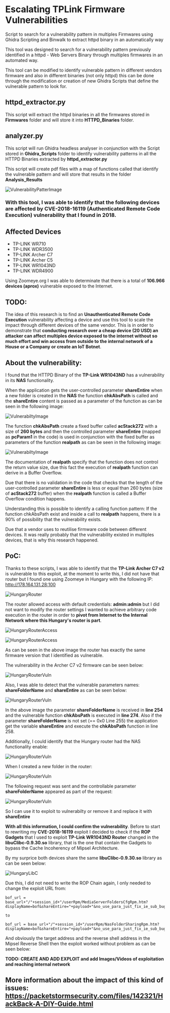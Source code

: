 # Escalating TPLink Firmware Vulnerabilities
Script to search for a vulnerability pattern in multiples Firmwares using Ghidra Scripting and Binwalk to extract httpd binary in an automatically way

This tool was designed to search for a vulnerability pattern previously identified in a httpd - Web Servers Binary through multiples firmwares in an automated way.

This tool can be modified to identify vulnerable pattern in different vendors firmware and also in different binaries (not only httpd) this can be done through the modification or creation of new Ghidra Scripts that define the vulnerable pattern to look for.

## httpd_extractor.py
This script will extract the httpd binaries in all the firmwares stored in **Firmwares** folder and will store it into **HTTPD_Binaries** folder.

## analyzer.py
This script will run Ghidra headless analyser in conjunction with the Script stored in **Ghidra_Scripts** folder to identify vulnerability patterns in all the HTTPD Binaries extracted by **httpd_extractor.py**

This script will create pdf files with a map of functions called that identify the vulnerable pattern and will store that results in the folder **Analysis_Results**

![VulnerabilityPatterImage](./Resources/github_imgs/pattern.png)

### With this tool, I was able to identify that the following devices are affected by CVE-2018-16119 (Authenticated Remote Code Execution) vulnerability that I found in 2018.

## Affected Devices
* TP-LINK WR710
* TP-LINK WDR3500
* TP-LINK Archer C7
* TP-LINK Archer C5
* TP-LINK WR1043ND
* TP-LINK WDR4900

Using Zoomeye.org I was able to determinate that there is a total of **106.966 devices (aprox)** vulnerable exposed to the Internet.

## TODO:
The idea of this research is to find an **Unauthenticated Remote Code Execution** vulnerability affecting a device and use this tool to scale the impact through different devices of the same vendor. This is in order to demonstrate that **conducting research over a cheap device (20 USD) an attacker can affect multiples device exposed to the internet without so much effort and win access from outside to the internal network of a House or a Company or create an IoT Botnet**.

## About the vulnerability:

I found that the HTTPD Binary of the **TP-Link WR1043ND** has a vulnerability in its **NAS** functionality.

When the application gets the user-controlled parameter **shareEntire** when a new folder is created in the **NAS** the function **chkAbsPath** is called and the **shareEntire** content is passed as a parameter of the function as can be seen in the following image:

![VulnerabiltyImage](./Resources/github_imgs/GetVariable.png)

The function **chkAbsPath** create a fixed buffer called **acStack272** with a size of **260 bytes** and then the controlled parameter **shareEntire** (mapped as **pcParam1** in the code) is used in conjunction with the fixed buffer as parameters of the function **realpath** as can be seen in the following image:

![VulnerabiltyImage](./Resources/github_imgs/realpath.png)

The documentation of **realpath** specify that the function does not control the return value size, due this fact the execution of **realpath** function can derive in a Buffer Overflow.

Due that there is no validation in the code that checks that the length of the user-controlled parameter **shareEntire** is less or equal than 260 bytes (size of **acStack272** buffer) when the **realpath** function is called a Buffer Overflow condition happens.

Understanding this is possible to identify a calling function pattern: If the function chkAbsPath exist and inside a call to **realpath** happens, there is a 90% of possibility that the vulnerability exists.

Due that a vendor uses to reutilise firmware code between different devices. It was really probably that the vulnerability existed in multiples devices, that is why this research happened.

## PoC:
Thanks to these scripts, I was able to identify that the **TP-Link Archer C7 v2** is vulnerable to this exploit, at the moment to write this, I did not have that router but I found one using Zoomeye in Hungary with the following IP: http://178.164.131.28:100

![HungaryRouter](./InternetVictimHungary_PoC/DefaultCreds_Hungary.png)

The router allowed access with default credentials: **admin:admin** but I did not want to modify the router settings I wanted to achieve arbitrary code execution in the router in order to **pivot from Internet to the Internal Network where this Hungary's router is part**.

![HungaryRouterAccess](./InternetVictimHungary_PoC/AdminAccess.png)

![HungaryRouterAccess](./InternetVictimHungary_PoC/PanelAccess.png)

As can be seen in the above image the router has exactly the same firmware version that I identified as vulnerable.

The vulnerability in the Archer C7 v2 firmware can be seen below:

![HungaryRouterVuln](./InternetVictimHungary_PoC/ArcherC7v2_Vulnerability.png)

Also, I was able to detect that the vulnerable parameters names: **shareFolderName** and **shareEntire** as can be seen below:

![HungaryRouterVuln](./InternetVictimHungary_PoC/ArcherC7v2_shareFolderName_injectionPoint.png)

In the above image the parameter **shareFolderName** is received in **line 254** and the vulnerable function **chkAbsPath** is executed in **line 274**. Also if the parameter **shareFolderName** is not set (== 0x0 Line 255) the application get the variable **shareEntire** and execute the **chkAbsPath** function in line 258.

Additionally, I could identify that the Hungary router had the NAS functionality enable:

![HungaryRouterVuln](./InternetVictimHungary_PoC/FolderSharingContentVuln.png)

When I created a new folder in the router:

![HungaryRouterVuln](./InternetVictimHungary_PoC/createSharedFolder.png)

The following request was sent and the controllable parameter **shareFolderName** appeared  as part of the request:

![HungaryRouterVuln](./InternetVictimHungary_PoC/ArcherC7v2_Vulnerable_Request.png)

So I can use it to exploit to vulnerabilty or remove it and replace it with **shareEntire** 

**With all this information, I could confirm the vulnerability**. Before to start to rewriting my **CVE-2018-16119** exploit I decided to check if the **ROP Gadgets** that I used to exploit **TP-Link WR1043ND Router** changed in the **libuClibc-0.9.30.so** library, that is the one that contain the Gadgets to bypass the Cache Incoherency of Mipsel Architecture.

By my surprice both devices share the same **libuClibc-0.9.30.so** library as can be seen below:

![HungaryLibC](./InternetVictimHungary_PoC/md5.png)

Due this, I did not need to write the ROP Chain again, I only needed to change the exploit URL from:

```
bof_url = base_url+"/"+session_id+"/userRpm/MediaServerFoldersCfgRpm.htm?displayName=bof&shareEntire="+payload+"&no_use_para_just_fix_ie_sub_bug=&Save=Save"

to

bof_url = base_url+"/"+session_id+"/userRpm/NasFolderSharingRpm.htm?displayName=bof&shareEntire="+payload+"&no_use_para_just_fix_ie_sub_bug=&Save=Save&selPage=0&Page=1&subpage=2&no_use_para_just_fix_ie_sub_bug="
```

And obviously the target address and the reverse shell address in the Mipsel Reverse Shell then the exploit worked without  problem as can be seen below:

**TODO: CREATE AND ADD EXPLOIT and add Images/Videos of exploitation and reaching internal network**


## More information about the impact of this kind of issues: https://packetstormsecurity.com/files/142321/HackBack-A-DIY-Guide.html
